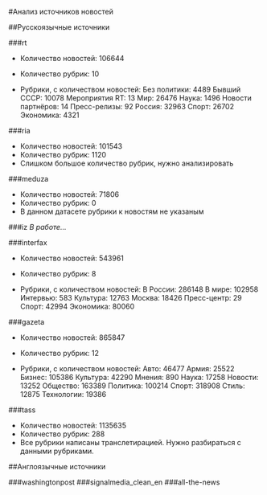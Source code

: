 #Анализ источников новостей

##Русскоязычные источники

###rt
* Количество новостей: 106644
* Количество рубрик: 10

* Рубрики, с количеством новостей:
    Без политики: 4489
    Бывший СССР: 10078
    Мероприятия RT: 13
    Мир: 26476
    Наука: 1496
    Новости партнёров: 14
    Пресс-релизы: 92
    Россия: 32963
    Спорт: 26702
    Экономика: 4321

###ria
* Количество новостей: 101543
* Количество рубрик: 1120
* Слишком большое количество рубрик, нужно анализировать

###meduza
* Количество новостей: 71806
* Количество рубрик: 0
* В данном датасете рубрики к новостям не указаным

###iz
*В работе...*

###interfax
* Количество новостей: 543961
* Количество рубрик: 8

* Рубрики, с количеством новостей:
    В России: 286148
    В мире: 102958
    Интервью: 583
    Культура: 12763
    Москва: 18426
    Пресс-центр: 29
    Спорт: 42994
    Экономика: 80060

###gazeta
* Количество новостей: 865847
* Количество рубрик: 12

* Рубрики, с количеством новостей:
    Авто: 46477
    Армия: 25522
    Бизнес: 105386
    Культура: 42290
    Мнения: 890
    Наука: 17258
    Новости: 13252
    Общество: 163389
    Политика: 100214
    Спорт: 318908
    Стиль: 12875
    Технологии: 19386

###tass
* Количество новостей: 1135635
* Количество рубрик: 288
* Все рубрики написаны транслетирацией. Нужно разбираться с данными рубриками.


##Англоязычные источники

###washingtonpost
###signalmedia_clean_en
###all-the-news
